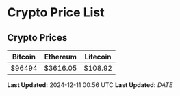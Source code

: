 # Crypto Price List

## Crypto Prices
| Bitcoin | Ethereum | Litecoin |
| ------- | -------- | -------- |
| $96494 | $3616.05 | $108.92 |
**Last Updated:** 2024-12-11 00:56 UTC
**Last Updated:** $DATE$
